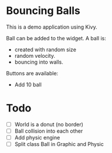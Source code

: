 # Bouncing Balls

This is a demo application using Kivy.

Ball can be added to the widget. A ball is:

* created with random size
* random velocity.
* bouncing into walls.

Buttons are available:

* Add 10 ball

# Todo
- [ ] World is a donut (no border)
- [ ] Ball collision into each other
- [ ] Add physic engine
- [ ] Split class Ball in Graphic and Physic
